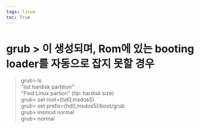 ```yaml
---
tags: linux
toc: True
---
```

# grub > 이 생성되며, Rom에 있는 booting loader를 자동으로 잡지 못할 경우

> grub> ls    
> "list hardisk partition"   
> "Find Linux partion" (tip: hardisk size)  
> grub> set root=(hd0,msdos5)  
> grub> set prefix=(hd0,msdos5)/boot/grub  
> grub> insmod normal  
> grub> normal   
